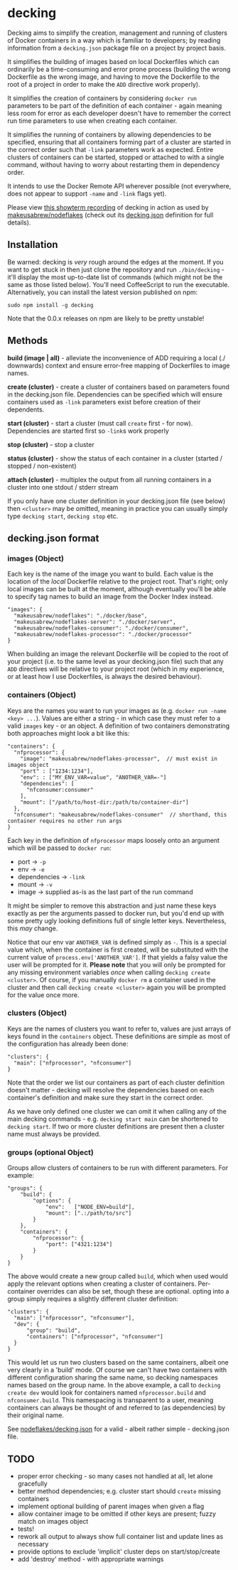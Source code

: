 # decking

Decking aims to simplify the creation, management and running of clusters
of Docker containers in a way which is familiar to developers;
by reading information from a `decking.json` package file
on a project by project basis.

It simplifies the building of images based on local Dockerfiles which can ordinarily be a time-consuming and error prone process (building the wrong Dockerfile as the wrong image, and having to move the Dockerfile to the root of a project in order to make the `ADD` directive work properly).

It simplifies the creation of containers by considering `docker run` parameters to be part of the definition of each
container - again meaning less room for error as each developer doesn't have to remember the correct run time parameters to use when creating each container.

It simplifies the running of containers by allowing dependencies to be specified, ensuring that all containers forming
part of a cluster are started in the correct order such that `-link` parameters work as expected. Entire clusters of containers can be started, stopped or attached to with a single command, without having to worry about restarting them in dependency order.

It intends to use the Docker Remote API wherever possible (not everywhere, does
not appear to support `-name` and `-link` flags yet).

Please view [this showterm recording](http://showterm.io/21bc0f5d5ddbe4a1c4f2a) of decking in action as used by [makeusabrew/nodeflakes](https://github.com/makeusabrew/nodeflakes) (check out its [decking.json](https://github.com/makeusabrew/nodeflakes/blob/master/decking.json) definition for full details).

## Installation

Be warned: decking is *very* rough around the edges at the moment. If you want to get stuck in
then just clone the repository and run `./bin/decking` - it'll display the most up-to-date
list of commands (which might not be the same as those listed below). You'll need CoffeeScript
to run the executable. Alternatively, you can install the latest version published on npm:

```sudo npm install -g decking```

Note that the 0.0.x releases on npm are likely to be pretty unstable!

## Methods

**build (image | all)** - alleviate the inconvenience of ADD requiring a local (./ downwards)
context and ensure error-free mapping of Dockerfiles to image names.

**create (cluster)** - create a cluster of containers based on parameters found in the decking.json file. Dependencies can be specified which will ensure containers used as `-link` parameters exist before creation of their dependents.


**start (cluster)** - start a cluster (must call `create` first - for now). Dependencies are started first so `-link`s work properly

**stop (cluster)** - stop a cluster

**status (cluster)** - show the status of each container in a cluster (started / stopped / non-existent)


**attach (cluster)** - multiplex the output from all running containers in a cluster into one stdout / stderr stream

If you only have one cluster definition in your decking.json file (see below) then `<cluster>` may be omitted, meaning in practice you can usually simply type `decking start`, `decking stop` etc.

## decking.json format

### images (Object)

Each key is the name of the image you want to build. Each value is the location of
the *local* Dockerfile relative to the project root. That's right; only local images
can be built at the moment, although eventually you'll be able to specify tag names
to build an image from the Docker Index instead.

```
"images": {
  "makeusabrew/nodeflakes": "./docker/base",
  "makeusabrew/nodeflakes-server": "./docker/server",
  "makeusabrew/nodeflakes-consumer": "./docker/consumer",
  "makeusabrew/nodeflakes-processor": "./docker/processor"
}
```

When building an image the relevant Dockerfile will be copied to the root of your project (i.e. to the same level as your decking.json file) such that any `ADD` directives will be relative to your project root (which in my experience, or at least how I use Dockerfiles, is always the desired behaviour).

### containers (Object)

Keys are the names you want to run your images as (e.g. `docker run -name <key> ...`). Values are either a string - in which case they must refer to a valid `images` key - or an object. A definition of two containers demonstrating both approaches might look a bit like this:

```
"containers": {
  "nfprocessor": {
    "image": "makeusabrew/nodeflakes-processor",  // must exist in images object
    "port" : ["1234:1234"],
    "env": : ["MY_ENV_VAR=value", "ANOTHER_VAR=-"]
    "dependencies": [
      "nfconsumer:consumer"
    ],
    "mount": ["/path/to/host-dir:/path/to/container-dir"]
  },
  "nfconsumer": "makeusabrew/nodeflakes-consumer"  // shorthand, this container requires no other run args
}
```

Each key in the definition of `nfprocessor` maps loosely onto an argument which will be passed to `docker run`:

* port -> `-p`
* env -> `-e`
* dependencies -> `-link`
* mount -> `-v`
* image -> supplied as-is as the last part of the run command

It might be simpler to remove this abstraction and just name these keys exactly as per the arguments passed to docker run, but you'd end up with some pretty ugly looking definitions full of single letter keys. Nevertheless, this *may* change.

Notice that our env var `ANOTHER_VAR` is defined simply as `-`. This is a special value which, when the container is first created, will be substituted with the current value of `process.env['ANOTHER_VAR']`. If that yields a falsy value the user will be prompted for it. **Please note** that you will only be prompted for any missing environment variables *once* when calling `decking create <cluster>`. Of course, if you manually `docker rm` a container used in the cluster and then call `decking create <cluster>` again you will be prompted for the value once more.

### clusters (Object)

Keys are the names of clusters you want to refer to, values are just arrays of keys found in the `containers` object. These definitions are simple as most of the configuration has already been done:

```
"clusters": {
  "main": ["nfprocessor", "nfconsumer"]
}
```

Note that the order we list our containers as part of each cluster definition doesn't matter - decking will resolve the dependencies based on each container's definition and make sure they start in the correct order.

As we have only defined one cluster we can omit it when calling any of the main decking commands - e.g. `decking start main` can be shortened to `decking start`. If two or more cluster definitions are present then a cluster name must always be provided.

### groups (optional Object)

Groups allow clusters of containers to be run with different parameters. For example:

```
"groups": {
    "build": {
        "options": {
            "env":   ["NODE_ENV=build"],
            "mount": [".:/path/to/src"]
        }
    },
    "containers": {
        "nfprocessor": {
            "port": ["4321:1234"]
        }
    }
}
```

The above would create a new group called `build`, which when used would apply the relevant options
when creating a cluster of containers. Per-container overrides can also be set, though these are
optional. opting into a group simply requires a slightly different cluster definition:

```
"clusters": {
  "main": ["nfprocessor", "nfconsumer"],
  "dev": {
      "group": "build",
      "containers": ["nfprocessor", "nfconsumer"]
  }
}
```

This would let us run two clusters based on the same containers, albeit one very clearly in
a 'build' mode. Of course we can't have two containers with different configuration sharing
the same name, so decking namespaces names based on the group name. In the above example,
a call to `decking create dev` would look for containers named `nfprocessor.build` and
`nfconsumer.build`. This namespacing is transparent to a user, meaning containers can always
be thought of and referred to (as dependencies) by their original name.

See [nodeflakes/decking.json](https://github.com/makeusabrew/nodeflakes/blob/master/decking.json) for a valid - albeit rather simple - decking.json file.

## TODO

* proper error checking - so many cases not handled at all, let alone gracefully
* better method dependencies; e.g. cluster start should `create` missing containers
* implement optional building of parent images when given a flag
* allow container image to be omitted if other keys are present; fuzzy match on images object
* tests!
* rework all output to always show full container list and update lines as necessary
* provide options to exclude 'implicit' cluster deps on start/stop/create
* add 'destroy' method - with appropriate warnings
